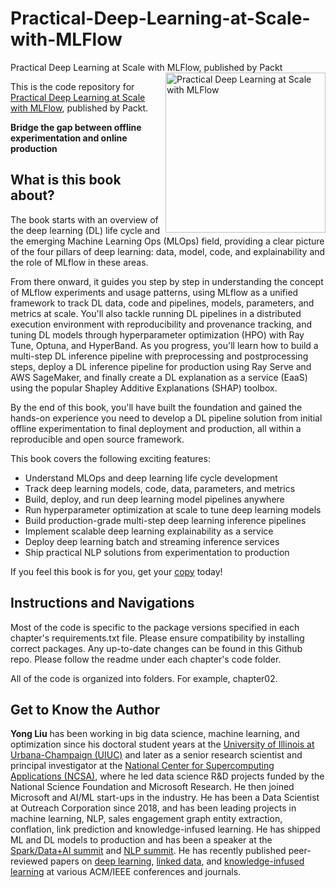 # Practical-Deep-Learning-at-Scale-with-MLFlow
Practical Deep Learning at Scale with MLFlow, published by Packt
<a href="https://www.packtpub.com/product/practical-deep-learning-at-scale-with-mlflow/9781803241333"><img src="https://static.packt-cdn.com/products/9781803241333/cover/smaller" alt="Practical Deep Learning at Scale with MLFlow" height="256px" align="right"></a>

This is the code repository for [Practical Deep Learning at Scale with MLFlow](https://www.packtpub.com/product/practical-deep-learning-at-scale-with-mlflow/9781803241333), published by Packt.

**Bridge the gap between offline experimentation and online production**

## What is this book about?
The book starts with an overview of the deep learning (DL) life cycle and the emerging Machine Learning Ops (MLOps) field, providing a clear picture of the four pillars of deep learning: data, model, code, and explainability and the role of MLflow in these areas.

From there onward, it guides you step by step in understanding the concept of MLflow experiments and usage patterns, using MLflow as a unified framework to track DL data, code and pipelines, models, parameters, and metrics at scale. You'll also tackle running DL pipelines in a distributed execution environment with reproducibility and provenance tracking, and tuning DL models through hyperparameter optimization (HPO) with Ray Tune, Optuna, and HyperBand. As you progress, you'll learn how to build a multi-step DL inference pipeline with preprocessing and postprocessing steps, deploy a DL inference pipeline for production using Ray Serve and AWS SageMaker, and finally create a DL explanation as a service (EaaS) using the popular Shapley Additive Explanations (SHAP) toolbox.

By the end of this book, you'll have built the foundation and gained the hands-on experience you need to develop a DL pipeline solution from initial offline experimentation to final deployment and production, all within a reproducible and open source framework.


This book covers the following exciting features: 
* Understand MLOps and deep learning life cycle development
* Track deep learning models, code, data, parameters, and metrics
* Build, deploy, and run deep learning model pipelines anywhere
* Run hyperparameter optimization at scale to tune deep learning models
* Build production-grade multi-step deep learning inference pipelines
* Implement scalable deep learning explainability as a service
* Deploy deep learning batch and streaming inference services
* Ship practical NLP solutions from experimentation to production

If you feel this book is for you, get your [copy](https://www.amazon.com/Practical-Deep-Learning-Scale-MLflow/dp/1803241330/) today!

## Instructions and Navigations

Most of the code is specific to the package versions specified in each chapter's requirements.txt file. Please ensure compatibility by installing correct packages. Any up-to-date changes can be found in this Github repo. Please follow the readme under each chapter's code folder.

All of the code is organized into folders. For example, chapter02.

## Get to Know the Author
**Yong Liu**
has been working in big data science, machine learning, and optimization since his doctoral student years at the [University of Illinois at Urbana-Champaign (UIUC)](http://illinois.edu) and later as a senior research scientist and principal investigator at the [National Center for Supercomputing Applications (NCSA)](https://www.ncsa.illinois.edu/), where he led data science R&D projects funded by the National Science Foundation and Microsoft Research. He then joined Microsoft and AI/ML start-ups in the industry. He has been a Data Scientist at Outreach Corporation since 2018, and has been leading projects in machine learning, NLP,  sales engagement graph entity extraction, conflation, link prediction and knowledge-infused learning. He has shipped ML and DL models to production and has been a speaker at the [Spark/Data+AI summit](https://databricks.com/speaker/yong-liu) and [NLP summit](https://www.nlpsummit.org/continuous-pretraining-and-delivery-of-nlp-models-to-optimize-sales-engagement/). He has recently published peer-reviewed papers on [deep learning](https://onlinelibrary.wiley.com/doi/10.1002/cpe.5759), [linked data](https://www.tandfonline.com/doi/full/10.1080/17538947.2013.839007), and [knowledge-infused learning](https://aiisc.ai/KiL2021/papers/K-iL2021_paper_2.pdf) at various ACM/IEEE conferences and journals.



